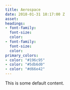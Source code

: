 ```yaml
---
title: Aerospace
date: 2018-01-31 18:17:00 Z
asset: 
headings:
- font-family: 
  font-size: 
  color: 
- font-family: 
  font-size: 
  color: 
primary_colors:
- color: "#196c95"
- color: "#5db6d0"
- color: "#d66e42"
---
```


This is some default content.